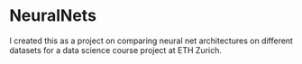 # NeuralNets

I created this as a project on comparing neural net architectures on different datasets for a data science course project at ETH Zurich. 

